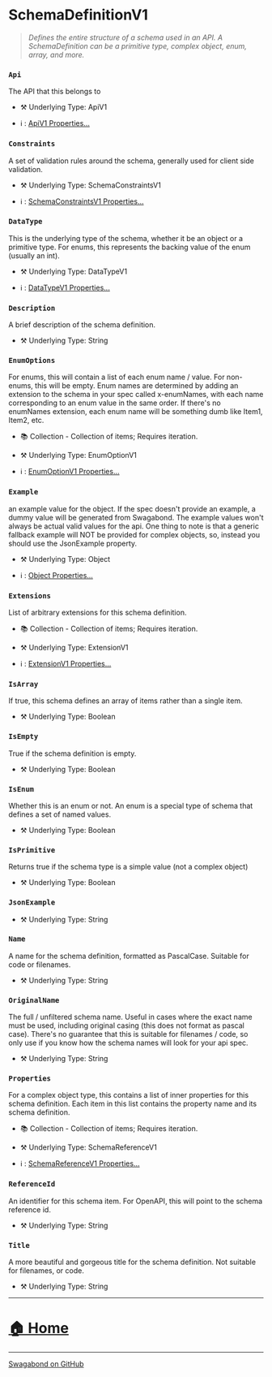 # SchemaDefinitionV1

> *Defines the entire structure of a schema used in an API. A SchemaDefinition can be a primitive type, complex object, enum, array, and more.* 


### `Api`

The API that this belongs to



* ⚒️ Underlying Type: ApiV1

* ℹ️ : [ApiV1 Properties...](./ApiV1.md)



### `Constraints`

A set of validation rules around the schema, generally used for client side validation.



* ⚒️ Underlying Type: SchemaConstraintsV1

* ℹ️ : [SchemaConstraintsV1 Properties...](./SchemaConstraintsV1.md)



### `DataType`

This is the underlying type of the schema, whether it be an object or a primitive type. For enums, this represents the backing value of the enum (usually an int).



* ⚒️ Underlying Type: DataTypeV1

* ℹ️ : [DataTypeV1 Properties...](./DataTypeV1.md)



### `Description`

A brief description of the schema definition.



* ⚒️ Underlying Type: String



### `EnumOptions`

For enums, this will contain a list of each enum name / value.  For non-enums, this will be empty.  Enum names are determined by adding an extension to the schema in your spec called x-enumNames, with each name corresponding to an enum value in the same order. If there's no enumNames extension, each enum name will be something dumb like Item1, Item2, etc.


* 📚 Collection - Collection of items; Requires iteration.

* ⚒️ Underlying Type: EnumOptionV1

* ℹ️ : [EnumOptionV1 Properties...](./EnumOptionV1.md)



### `Example`

an example value for the object.  If the spec doesn't provide an example, a dummy value will be generated from Swagabond.  The example values won't always be actual valid values for the api. One thing to note is that a generic fallback example will NOT be provided for complex objects, so, instead you should use the JsonExample property.



* ⚒️ Underlying Type: Object

* ℹ️ : [Object Properties...](./Object.md)



### `Extensions`

List of arbitrary extensions for this schema definition.


* 📚 Collection - Collection of items; Requires iteration.

* ⚒️ Underlying Type: ExtensionV1

* ℹ️ : [ExtensionV1 Properties...](./ExtensionV1.md)



### `IsArray`

If true, this schema defines an array of items rather than a single item.



* ⚒️ Underlying Type: Boolean



### `IsEmpty`

True if the schema definition is empty.



* ⚒️ Underlying Type: Boolean



### `IsEnum`

Whether this is an enum or not. An enum is a special type of schema that defines a set of named values.



* ⚒️ Underlying Type: Boolean



### `IsPrimitive`

Returns true if the schema type is a simple value (not a complex object)



* ⚒️ Underlying Type: Boolean



### `JsonExample`





* ⚒️ Underlying Type: String



### `Name`

A name for the schema definition, formatted as PascalCase. Suitable for code or filenames.



* ⚒️ Underlying Type: String



### `OriginalName`

The full / unfiltered schema name.  Useful in cases where the exact name must be used, including original casing (this does not format as pascal case). There's no guarantee that this is suitable for filenames / code, so only use if you know how the schema names will look for your api spec.



* ⚒️ Underlying Type: String



### `Properties`

For a complex object type, this contains a list of inner properties for this schema definition. Each item in this list contains the property name and its schema definition.


* 📚 Collection - Collection of items; Requires iteration.

* ⚒️ Underlying Type: SchemaReferenceV1

* ℹ️ : [SchemaReferenceV1 Properties...](./SchemaReferenceV1.md)



### `ReferenceId`

An identifier for this schema item.  For OpenAPI, this will point to the schema reference id.



* ⚒️ Underlying Type: String



### `Title`

A more beautiful and gorgeous title for the schema definition. Not suitable for filenames, or code.



* ⚒️ Underlying Type: String



___


# [🏠 Home](./ApiV1.md)


___

[Swagabond on GitHub](https://github.com/jordanbleu/swagabond)

